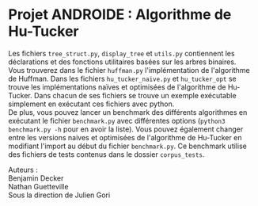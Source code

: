 # Projet ANDROIDE : Algorithme de Hu-Tucker

Les fichiers `tree_struct.py`, `display_tree` et `utils.py` contiennent les déclarations et des fonctions utilitaires basées sur les arbres binaires.  
Vous trouverez dans le fichier `huffman.py` l'implémentation de l'algorithme de Huffman. Dans les fichiers `hu_tucker_naive.py` et `hu_tucker_opt` se trouve les implémentations naïves et optimisées de l'algorithme de Hu-Tucker. Dans chacun de ses fichiers se trouve un exemple exécutable simplement en exécutant ces fichiers avec python.  
De plus, vous pouvez lancer un benchmark des différents algorithmes en exécutant le fichier `benchmark.py` avec différentes options (`python3 benchmark.py -h` pour en avoir la liste). Vous pouvez également changer entre les versions naives et optimisées de l'algorithme de Hu-Tucker en modifiant l'import au début du fichier `benchmark.py`. Ce benchmark utilise des fichiers de tests contenus dans le dossier `corpus_tests`.  


Auteurs :  
Benjamin Decker  
Nathan Guetteville  
Sous la direction de Julien Gori  